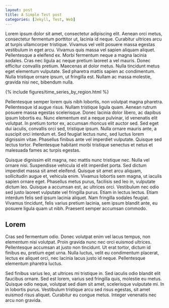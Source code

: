 ```yaml
---
layout: post
title: A Simple Test post
categories: [Jekyll, Test, Web]
---
```


Lorem ipsum dolor sit amet, consectetur adipiscing elit. Aenean orci metus, consectetur fermentum porttitor ut, lacinia id neque. Curabitur ultrices arcu at turpis ullamcorper tristique. Vivamus vel velit posuere massa egestas vestibulum in eget arcu. Vivamus quis massa vel sapien aliquam aliquet. Pellentesque a eleifend ex. Morbi fermentum neque a magna lacinia sodales. Cras nec ligula ac neque pretium laoreet a vel mauris. Donec efficitur convallis pretium. Maecenas at dolor metus. Nulla tincidunt metus eget elementum vulputate. Sed pharetra mattis sapien ac condimentum. Nulla tristique ornare ipsum, ut fringilla est. Nullam ac massa molestie, gravida nisi nec, bibendum nulla.

{% include figures/time_series_by_region.html %}

Pellentesque semper lorem quis nibh lobortis, non volutpat magna pharetra. Pellentesque id augue risus. Nullam tristique ligula quam. Aenean rutrum posuere massa egestas scelerisque. Donec lacinia dolor libero, ac dapibus ipsum lobortis eu. Nunc elementum est a neque pulvinar, id venenatis elit volutpat. In pretium tortor ex, accumsan rhoncus elit auctor sed. Sed eget dui iaculis, convallis orci sed, tristique ipsum. Nulla ornare mauris ante, a suscipit orci interdum et. Sed feugiat lectus nunc, sed luctus lorem dignissim vitae. Phasellus finibus ante vel imperdiet vulputate. Quisque sed lectus tortor. Pellentesque habitant morbi tristique senectus et netus et malesuada fames ac turpis egestas.

Quisque dignissim elit magna, nec mattis nunc tristique nec. Nulla vel ornare nisi. Suspendisse vehicula id elit imperdiet porta. Sed dictum imperdiet massa sit amet eleifend. Quisque sit amet arcu aliquam, sollicitudin augue et, vehicula enim. Vivamus lobortis sem magna, ut iaculis sapien ornare eget. Phasellus metus purus, facilisis sed leo in, vulputate dictum leo. Quisque a accumsan est, ac ultrices orci. Vestibulum nec odio sed justo laoreet vulputate vel fringilla purus. Etiam in lectus lectus. Etiam interdum felis sed ipsum lacinia aliquet. Nam fringilla sodales feugiat. Vivamus tincidunt, felis varius pretium lacinia, sem ipsum blandit ante, eu posuere ligula quam ut nibh. Praesent semper accumsan commodo.

## Lorem

Cras sed fermentum odio. Donec volutpat enim vel lacus tempus, non elementum nisi volutpat. Proin gravida nunc nec orci euismod ultrices. Pellentesque accumsan at justo non tincidunt. Ut erat tortor, dictum id finibus eu, pretium eget urna. Nulla luctus, velit eu condimentum placerat, lectus ex aliquet orci, nec lacinia lacus justo id neque. Pellentesque elementum pharetra luctus.

Sed finibus varius leo, at ultrices mi tristique in. Sed iaculis odio blandit elit faucibus ornare. Sed est lorem, varius sed fringilla quis, molestie eu metus. Quisque odio neque, volutpat sed diam sit amet, scelerisque vulputate mi. In in lobortis purus. Vestibulum tristique arcu sed risus egestas, sit amet euismod risus aliquet. Curabitur eu congue metus. Integer venenatis nec arcu non gravida. 
